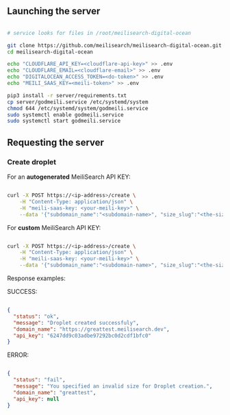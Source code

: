 ## Launching the server

```bash

# service looks for files in /root/meilisearch-digital-ocean

git clone https://github.com/meilisearch/meilisearch-digital-ocean.git
cd meilisearch-digital-ocean

echo "CLOUDFLARE_API_KEY=<cloudflare-api-key>" >> .env
echo "CLOUDFLARE_EMAIL=<cloudflare-email>" >> .env
echo "DIGITALOCEAN_ACCESS_TOKEN=<do-token>" >> .env
echo "MEILI_SAAS_KEY=<meili-token>" >> .env

pip3 install -r server/requirements.txt
cp server/godmeili.service /etc/systemd/system
chmod 644 /etc/systemd/system/godmeili.service
sudo systemctl enable godmeili.service
sudo systemctl start godmeili.service

```

## Requesting the server

### Create droplet

For an **autogenerated** MeiliSearch API KEY:

```bash

curl -X POST https://<ip-address>/create \
    -H "Content-Type: application/json" \
    -H "meili-saas-key: <your-meili-key>" \
    --data '{"subdomain_name":"<subdomain-name>", "size_slug":"<the-size-slug>", "callback_url":"<your-callback-url>"}'

```

For **custom** MeiliSearch API KEY:

```bash

curl -X POST https://<ip-address>/create \
    -H "Content-Type: application/json" \
    -H "meili-saas-key: <your-meili-key>" \
    --data '{"subdomain_name":"<subdomain-name>", "size_slug":"<the-size-slug>", "meilisearch_api_key":"<your-custom-api-key>", "callback_url":"<your-callback-url>"}'

```

Response examples:

SUCCESS:

```json

{
  "status": "ok",
  "message": "Droplet created successfuly",
  "domain_name": "https://greattest.meilisearch.dev",
  "api_key": "6247dd9c03adbe97292bc0d2cdf1bfc0"
}

```

ERROR:

```json

{
  "status": "fail",
  "message": "You specified an invalid size for Droplet creation.",
  "domain_name": "greattest",
  "api_key": null
}

```